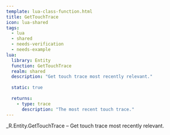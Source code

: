 ```yaml
---
template: lua-class-function.html
title: GetTouchTrace
icon: lua-shared
tags:
  - lua
  - shared
  - needs-verification
  - needs-example
lua:
  library: Entity
  function: GetTouchTrace
  realm: shared
  description: "Get touch trace most recently relevant."
  
  static: true
  
  returns:
    - type: trace
      description: "The most recent touch trace."
---
```


<div class="lua__search__keywords">
_R.Entity.GetTouchTrace &#x2013; Get touch trace most recently relevant.
</div>
